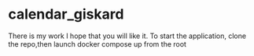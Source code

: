 # calendar_giskard
There is my work I hope that you will like it. 
To start the application, clone the repo,then launch docker compose up from the root
